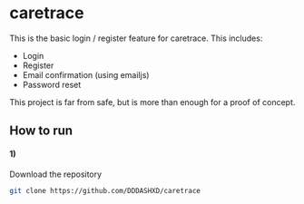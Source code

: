 # caretrace
This is the basic login / register feature for caretrace.
This includes:
* Login
* Register
* Email confirmation (using emailjs)
* Password reset

This project is far from safe, but is more than enough for a proof of concept.

## How to run
#### 1)
Download the repository
```sh
git clone https://github.com/DDDASHXD/caretrace
```


